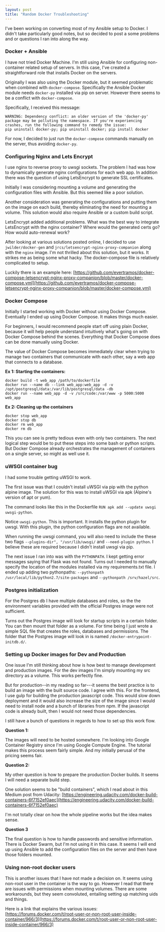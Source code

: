 ```yaml
---
layout: post
title: "Random Docker Troubleshooting"
---
```


I've been working on converting most of my Ansible setup to Docker. I didn't take particularly good notes, but so decided to post a some problems and or questions I ran into along the way.

### Docker + Ansible

I have not tried Docker Machine. I'm still using Ansible for configuring non-container related setup of servers. In this case,  I've created a straightforward role that installs Docker on the servers.

Originally I was also using the Docker module, but it seemed problematic when combined with `docker-compose`. Specifically the Ansible Docker module needs `docker-py` installed via pip on server. However there seems to be a conflict with `docker-compose`.

Specifically, I received this message:

```
WARNING: Dependency conflict: an older version of the 'docker-py' package may be polluting the namespace. If you're experiencing crashes, run the following command to remedy the issue:
pip uninstall docker-py; pip uninstall docker; pip install docker
```

For now, I decided to just run the `docker-compose` commands manually on the server, thus avoiding `docker-py`.

### Configuring Nginx and Lets Encrypt

I use nginx to reverse proxy to uwsgi sockets. The problem I had was how to dynamically generate nginx configurations for each web app. In addition there was the question of using LetsEncrypt to generate SSL certificates.

Initially I was considering mounting a volume and generating the configuration files with Ansible. But this seemed like a poor solution.

Another consideration was generating the configurations and putting them on the image on each build, thereby eliminating the need for mounting a volume. This solution would also require Ansible or a custom build script.

LetsEncrypt added additional problems. What was the best way to integrate LetsEncrypt with the nginx container? Where would the generated certs go? How would auto-renewal work?

After looking at various solutions posted online, I decided to use `jwilder/docker-gen` and `jrcs/letsencrypt-nginx-proxy-companion` along with the `nginx` image. I'm not thrilled about this solution, but it works. It strikes me as being some what hacky. The docker-compose file is relatively complicated to setup.

Luckily there is an example here: [https://github.com/evertramos/docker-compose-letsencrypt-nginx-proxy-companion/blob/master/docker-compose.yml](https://github.com/evertramos/docker-compose-letsencrypt-nginx-proxy-companion/blob/master/docker-compose.yml)

### Docker Compose

Initially I started working with Docker without using Docker Compose. Eventually I ended up using Docker Compose. It makes things much easier.

For beginners, I would recommend people start off using plain Docker, because it will help people understand intuitively what's going on with Docker Compose behind the scenes. Everything that Docker Compose does can be done manually using Docker.

The value of Docker Compose becomes immediately clear when trying to manage two containers that communicate with each other, say a web app that connects to a database.

**Ex 1: Starting the containers:**

```
docker build -t web_app /path/to/dockerfile
docker run --name db --link web_app:web_app -d -v /opt/postgresql/data:/var/lib/postgresql/data -db
docker run --name web_app -d -v /src/code:/var/www -p 5000:5000 web_app
```

**Ex 2: Cleaning up the containers**

```
docker stop web_app
docker stop db
docker rm web_app
docker rm db
```

This you can see is pretty tedious even with only two containers. The next logical step would be to put these steps into some bash or python scripts. But Docker Compose already orchestrates the management of containers on a single server, so might as well use it.

### uWSGI container bug

I had some trouble getting uWSGI to work.

The first issue was that I couldn't install uWSGI via pip with the python alpine image. The solution for this was to install uWSGI via apk (Alpine's version of apt or yum).

The command looks like this in the Dockerfile `RUN apk add --update uwsgi uwsgi-python`.

Notice `uwsgi-python`. This is important. It installs the python plugin for uwsgi. With this plugin, the python configuration flags are not available.

When running the uwsgi command, you will also need to include the these two flags `--plugins-dir", "/usr/lib/uwsgi/` and `--need-plugin python`. I believe these are required because I didn't install uwsgi via pip.

The next issue I ran into was with the `PYTHONPATH`. I kept getting error messages saying that Flask was not found. Turns out I needed to manually specify the location of the modules installed via my requirements.txt file. I ended up adding two pythonpaths:  `--pythonpath /usr/local/lib/python2.7/site-packages` and `--pythonpath /srv/hazel/src`.

### Postgres initialization

For the Postgres db I have multiple databases and roles, so the the environment variables provided with the official Postgres image were not sufficient.

Turns out the Postgres image will look for startup scripts in a certain folder. You can then mount that folder as a volume. For time being I just wrote a simple SQL file that creates the roles, databases and permissions. The folder that the Postgres image will look in is named `/docker-entrypoint-initdb.d/`.

### Setting up Docker images for Dev and Production

One issue I'm still thinking about how is how best to manage development and production images. For the dev images I'm simply mounting my src directory as a volume. This works perfectly fine.

But for production--in my reading so far---it seems the best practice is to build an image with the built source code. I agree with this. For the frontend, I use gulp for building the production javascript code. This would slow down deployment and it would also increase the size of the image since I would need to install node and a bunch of libraries from npm. If the javascript code is already built, then I would not need those dependencies.

I still have a bunch of questions in regards to how to set up this work flow.

**Question 1:**

The images will need to be hosted somewhere. I'm looking into Google Container Registry since I'm using Google Compute Engine. The tutorial makes this process seem fairly simple. And my initially perusal of the pricing seems fair.

**Question 2:**

My other question is how to prepare the production Docker builds. It seems I will need a separate build step.

One solution seems to be "build containers", which I read about in this Medium post from Udacity: [https://engineering.udacity.com/docker-build-containers-6f7152ef0aec](https://engineering.udacity.com/docker-build-containers-6f7152ef0aec)

I'm not totally clear on how the whole pipeline works but the idea makes sense.

**Question 3**

The final question is how to handle passwords and sensitive information. There is Docker Swarm, but I'm not using it in this case. It seems I will end up using Ansible to add the configuration files on the server and then have those folders mounted.

### Using non-root docker users

This is another issues that I have not made a decision on. It seems using non-root user in the container is the way to go. However I read that there are issues with permissions when mounting volumes. There are some workarounds, but they seem convoluted, entailing setting up matching uids and things.

Here is a link that explains the various issues: [https://forums.docker.com/t/root-user-or-non-root-user-inside-container/966/3](https://forums.docker.com/t/root-user-or-non-root-user-inside-container/966/3)
